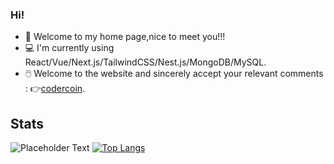 ### Hi!

- 🥰 Welcome to my home page,nice to meet you!!!
- 💻 I'm currently using React/Vue/Next.js/TailwindCSS/Nest.js/MongoDB/MySQL.
- 🖱️ Welcome to the website and sincerely accept your relevant comments : 👉[codercoin](https://codercoin.top).

## Stats
![Placeholder Text](https://github-readme-stats.vercel.app/api?username=coderlcb&count_private=true&show_icons=true&hide_title=true&hide_rank=true&theme=vue)
[![Top Langs](https://github-readme-stats.vercel.app/api/top-langs/?username=coderlcb&layout=compact&theme=vue)](https://github.com/anuraghazra/github-readme-stats)
